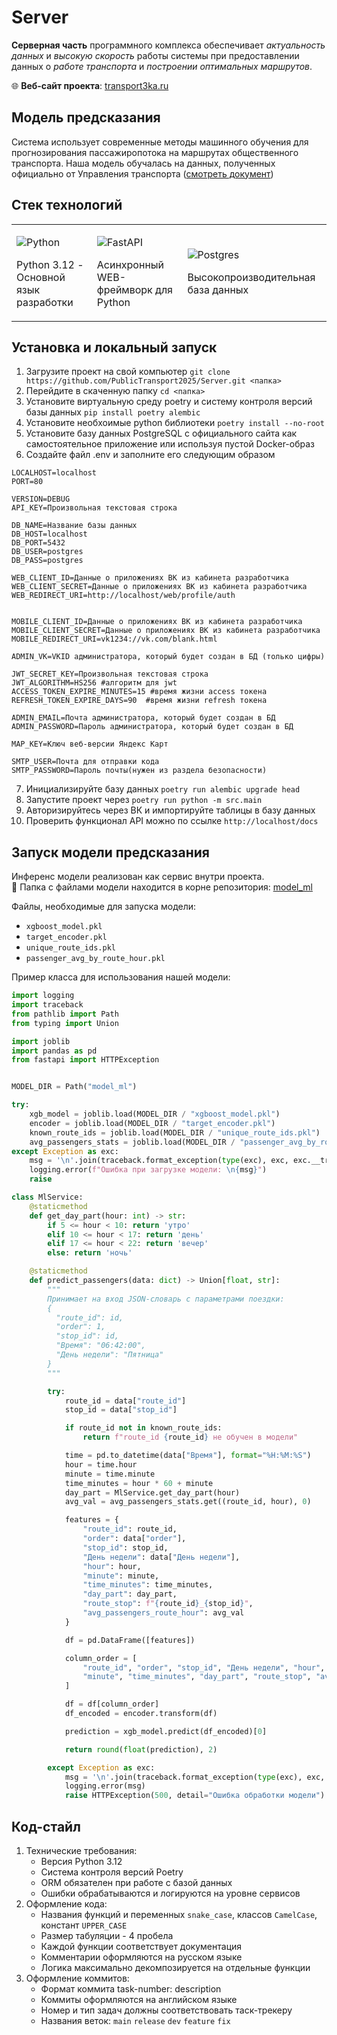 # Server
**Серверная часть** программного комплекса обеспечивает *актуальность данных* и *высокую скорость* работы системы при предоставлении данных о *работе транспорта* и *построении оптимальных маршрутов*.

🌐 **Веб-сайт проекта**: [transport3ka.ru](https://transport3ka.ru/)

## Модель предсказания
Система использует современные методы машинного обучения для прогнозирования пассажиропотока на маршрутах общественного транспорта. Наша модель обучалась на данных, полученных официально от Управления транспорта ([смотреть документ](https://github.com/PublicTransport2025/Docs/blob/main/%D0%94%D0%BE%D0%BA%D1%83%D0%BC%D0%B5%D0%BD%D1%82%D1%8B%20%D0%B8%20%D1%81%D0%BE%D0%B3%D0%BB%D0%B0%D1%88%D0%B5%D0%BD%D0%B8%D1%8F/%D0%97%D0%B0%D0%BF%D1%80%D0%BE%D1%81%20%D0%B2%20%D1%83%D0%BF%D1%80%D0%B0%D0%B2%D0%BB%D0%B5%D0%BD%D0%B8%D0%B5%20%D1%82%D1%80%D0%B0%D0%BD%D1%81%D0%BF%D0%BE%D1%80%D1%82%D0%B0.pdf))

## Стек технологий

<table align="center" width='100%'>
<tr><td>

![Python](https://img.shields.io/badge/python-3670A0?style=for-the-badge&logo=python&logoColor=ffdd54)

Python 3.12 - Основной язык разработки
</td><td>

![FastAPI](https://img.shields.io/badge/FastAPI-005571?style=for-the-badge&logo=fastapi)

Асинхронный WEB-фреймворк для Python
</td><td>

![Postgres](https://img.shields.io/badge/postgres-%23316192.svg?style=for-the-badge&logo=postgresql&logoColor=white)

Высокопроизводительная база данных
</td></tr><table>

## Установка и локальный запуск
1. Загрузите проект на свой компьютер ```git clone https://github.com/PublicTransport2025/Server.git <папка> ```
2. Перейдите в скаченную папку ```cd <папка> ```
3. Установите виртуальную среду poetry и систему контроля версий базы данных ```pip install poetry alembic```
4. Установите необхоимые python библиотеки ```poetry install --no-root```
5. Установите базу данных PostgreSQL с официального сайта как самостоятельное приложение или используя пустой Docker-образ
6. Создайте файл .env и заполните его следующим образом
```
LOCALHOST=localhost
PORT=80

VERSION=DEBUG
API_KEY=Произвольная текстовая строка

DB_NAME=Название базы данных
DB_HOST=localhost
DB_PORT=5432
DB_USER=postgres
DB_PASS=postgres

WEB_CLIENT_ID=Данные о приложениях ВК из кабинета разработчика
WEB_CLIENT_SECRET=Данные о приложениях ВК из кабинета разработчика
WEB_REDIRECT_URI=http://localhost/web/profile/auth


MOBILE_CLIENT_ID=Данные о приложениях ВК из кабинета разработчика
MOBILE_CLIENT_SECRET=Данные о приложениях ВК из кабинета разработчика
MOBILE_REDIRECT_URI=vk1234://vk.com/blank.html

ADMIN_VK=VKID администратора, который будет создан в БД (только цифры)

JWT_SECRET_KEY=Произвольная текстовая строка
JWT_ALGORITHM=HS256 #алгоритм для jwt
ACCESS_TOKEN_EXPIRE_MINUTES=15 #время жизни access токена
REFRESH_TOKEN_EXPIRE_DAYS=90  #время жизни refresh токена

ADMIN_EMAIL=Почта администратора, который будет создан в БД
ADMIN_PASSWORD=Пароль администратора, который будет создан в БД

MAP_KEY=Ключ веб-версии Яндекс Карт

SMTP_USER=Почта для отправки кода
SMTP_PASSWORD=Пароль почты(нужен из раздела безопасности)

```
7. Инициализируйте базу данных ```poetry run alembic upgrade head```
8. Запустите проект через ```poetry run python -m src.main```
9. Авторизируйтесь через ВК и импортируйте таблицы в базу данных
10. Проверить функционал API можно по ссылке ```http://localhost/docs```


## Запуск модели предсказания
Инференс модели реализован как сервис внутри проекта.  
📁 Папка с файлами модели находится в корне репозитория: [model_ml](https://github.com/PublicTransport2025/Server/tree/main/model_ml)

Файлы, необходимые для запуска модели:  
- `xgboost_model.pkl`  
- `target_encoder.pkl`  
- `unique_route_ids.pkl`  
- `passenger_avg_by_route_hour.pkl`  

Пример класса для использования нашей модели:
```python
import logging
import traceback
from pathlib import Path
from typing import Union

import joblib
import pandas as pd
from fastapi import HTTPException


MODEL_DIR = Path("model_ml")

try:
    xgb_model = joblib.load(MODEL_DIR / "xgboost_model.pkl")
    encoder = joblib.load(MODEL_DIR / "target_encoder.pkl")
    known_route_ids = joblib.load(MODEL_DIR / "unique_route_ids.pkl")
    avg_passengers_stats = joblib.load(MODEL_DIR / "passenger_avg_by_route_hour.pkl")
except Exception as exc:
    msg = '\n'.join(traceback.format_exception(type(exc), exc, exc.__traceback__))
    logging.error(f"Ошибка при загрузке модели: \n{msg}")
    raise

class MlService:
    @staticmethod
    def get_day_part(hour: int) -> str:
        if 5 <= hour < 10: return 'утро'
        elif 10 <= hour < 17: return 'день'
        elif 17 <= hour < 22: return 'вечер'
        else: return 'ночь'

    @staticmethod
    def predict_passengers(data: dict) -> Union[float, str]:
        """
        Принимает на вход JSON-словарь с параметрами поездки:
        {
          "route_id": id,
          "order": 1,
          "stop_id": id,
          "Время": "06:42:00",
          "День недели": "Пятница"
        }
        """

        try:
            route_id = data["route_id"]
            stop_id = data["stop_id"]

            if route_id not in known_route_ids:
                return f"route_id {route_id} не обучен в модели"

            time = pd.to_datetime(data["Время"], format="%H:%M:%S")
            hour = time.hour
            minute = time.minute
            time_minutes = hour * 60 + minute
            day_part = MlService.get_day_part(hour)
            avg_val = avg_passengers_stats.get((route_id, hour), 0)

            features = {
                "route_id": route_id,
                "order": data["order"],
                "stop_id": stop_id,
                "День недели": data["День недели"],
                "hour": hour,
                "minute": minute,
                "time_minutes": time_minutes,
                "day_part": day_part,
                "route_stop": f"{route_id}_{stop_id}",
                "avg_passengers_route_hour": avg_val
            }

            df = pd.DataFrame([features])

            column_order = [
                "route_id", "order", "stop_id", "День недели", "hour",
                "minute", "time_minutes", "day_part", "route_stop", "avg_passengers_route_hour"
            ]

            df = df[column_order]
            df_encoded = encoder.transform(df)

            prediction = xgb_model.predict(df_encoded)[0]

            return round(float(prediction), 2)

        except Exception as exc:
            msg = '\n'.join(traceback.format_exception(type(exc), exc, exc.__traceback__))
            logging.error(msg)
            raise HTTPException(500, detail="Ошибка обработки модели")
```

## Код-стайл
1. Технические требования:
   * Версия Python 3.12
   * Система контроля версий Poetry
   * ORM обязателен при работе с базой данных
   * Ошибки обрабатываются и логируются на уровне сервисов
2. Оформление кода:
   * Названия функций и переменных ```snake_case```, классов ```CamelCase```, констант ```UPPER_CASE```
   * Размер табуляции - 4 пробела
   * Каждой функции соответствует документация
   * Комментарии оформляются на русском языке
   * Логика максимально декомпозируется на отдельные функции
3. Оформление коммитов:
   * Формат коммита task-number: description
   * Коммиты оформляются на английском языке
   * Номер и тип задач должны соответствовать таск-трекеру
   * Названия веток: ```main``` ```release``` ```dev``` ```feature``` ```fix```
